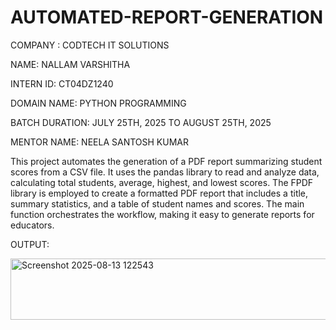 # AUTOMATED-REPORT-GENERATION
COMPANY : CODTECH IT SOLUTIONS

NAME: NALLAM VARSHITHA

INTERN ID: CT04DZ1240

DOMAIN NAME: PYTHON PROGRAMMING

BATCH DURATION: JULY 25TH, 2025 TO AUGUST 25TH, 2025

MENTOR NAME: NEELA SANTOSH KUMAR

This project automates the generation of a PDF report summarizing student scores from a CSV file. It uses the pandas library to read and analyze data, calculating total students, average, highest, and lowest scores. The FPDF library is employed to create a formatted PDF report that includes a title, summary statistics, and a table of student names and scores. The main function orchestrates the workflow, making it easy to generate reports for educators.

OUTPUT:

<img width="880" height="98" alt="Screenshot 2025-08-13 122543" src="https://github.com/user-attachments/assets/295c8724-86c2-4333-837f-f2b6ff576efd" />

